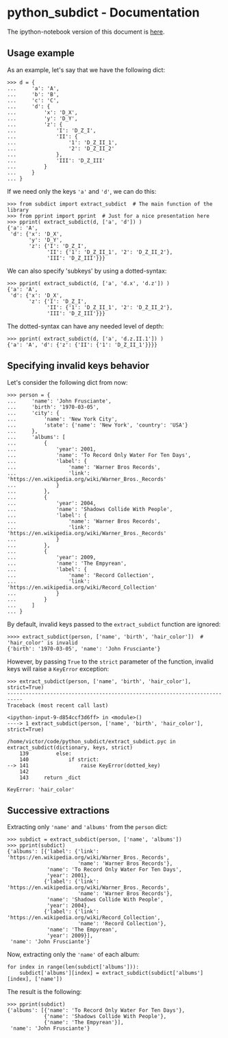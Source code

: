 
# python_subdict - Documentation

The ipython-notebook version of this document is [here](https://github.com/victor-o-silva/python_subdict/blob/master/DOCS.ipynb).

## Usage example

As an example, let's say that we have the following dict:

    
    >>> d = {
    ...     'a': 'A',
    ...     'b': 'B',
    ...     'c': 'C',
    ...     'd': {
    ...         'x': 'D_X',
    ...         'y': 'D_Y',
    ...         'z': {
    ...             'I': 'D_Z_I',
    ...             'II': {
    ...                 '1': 'D_Z_II_1',
    ...                 '2': 'D_Z_II_2'
    ...             },
    ...             'III': 'D_Z_III'
    ...         }
    ...     }
    ... }


If we need only the keys `'a'` and `'d'`, we can do this:

    
    >>> from subdict import extract_subdict  # The main function of the library
    >>> from pprint import pprint  # Just for a nice presentation here
    >>> pprint( extract_subdict(d, ['a', 'd']) )
    {'a': 'A',
     'd': {'x': 'D_X',
           'y': 'D_Y',
           'z': {'I': 'D_Z_I',
                 'II': {'1': 'D_Z_II_1', '2': 'D_Z_II_2'},
                 'III': 'D_Z_III'}}}
    

We can also specify 'subkeys' by using a dotted-syntax:

    
    >>> pprint( extract_subdict(d, ['a', 'd.x', 'd.z']) )
    {'a': 'A',
     'd': {'x': 'D_X',
           'z': {'I': 'D_Z_I',
                 'II': {'1': 'D_Z_II_1', '2': 'D_Z_II_2'},
                 'III': 'D_Z_III'}}}


The dotted-syntax can have any needed level of depth:

    
    >>> pprint( extract_subdict(d, ['a', 'd.z.II.1']) )
    {'a': 'A', 'd': {'z': {'II': {'1': 'D_Z_II_1'}}}}
    

## Specifying invalid keys behavior

Let's consider the following dict from now:

    
    >>> person = {
    ...     'name': 'John Frusciante',
    ...     'birth': '1970-03-05',
    ...     'city': {
    ...         'name': 'New York City',
    ...         'state': {'name': 'New York', 'country': 'USA'}
    ...     },
    ...     'albums': [
    ...         {
    ...             'year': 2001,
    ...             'name': 'To Record Only Water For Ten Days',
    ...             'label': {
    ...                 'name': 'Warner Bros Records',
    ...                 'link': 'https://en.wikipedia.org/wiki/Warner_Bros._Records'
    ...             }
    ...         },
    ...         {
    ...             'year': 2004,
    ...             'name': 'Shadows Collide With People',
    ...             'label': {
    ...                 'name': 'Warner Bros Records',
    ...                 'link': 'https://en.wikipedia.org/wiki/Warner_Bros._Records'
    ...             }
    ...         },
    ...         {
    ...             'year': 2009,
    ...             'name': 'The Empyrean',
    ...             'label': {
    ...                 'name': 'Record Collection',
    ...                 'link': 'https://en.wikipedia.org/wiki/Record_Collection'
    ...             }
    ...         }
    ...     ]
    ... }


By default, invalid keys passed to the `extract_subdict` function are ignored:

    
    >>>> extract_subdict(person, ['name', 'birth', 'hair_color'])  # 'hair_color' is invalid
    {'birth': '1970-03-05', 'name': 'John Frusciante'}
    

However, by passing `True` to the `strict` parameter of the function, invalid keys will raise a `KeyError` exception:

    
    >>> extract_subdict(person, ['name', 'birth', 'hair_color'], strict=True)
    ---------------------------------------------------------------------------
    Traceback (most recent call last)

    <ipython-input-9-d854ccf3d6ff> in <module>()
    ----> 1 extract_subdict(person, ['name', 'birth', 'hair_color'], strict=True)
    
    /home/victor/code/python_subdict/extract_subdict.pyc in extract_subdict(dictionary, keys, strict)
        139         else:
        140             if strict:
    --> 141                 raise KeyError(dotted_key)
        142 
        143     return _dict

    KeyError: 'hair_color'
    

## Successive extractions

Extracting only `'name'` and `'albums'` from the `person` dict:

    
    >>> subdict = extract_subdict(person, ['name', 'albums'])
    >>> pprint(subdict)
    {'albums': [{'label': {'link': 'https://en.wikipedia.org/wiki/Warner_Bros._Records',
                           'name': 'Warner Bros Records'},
                 'name': 'To Record Only Water For Ten Days',
                 'year': 2001},
                {'label': {'link': 'https://en.wikipedia.org/wiki/Warner_Bros._Records',
                           'name': 'Warner Bros Records'},
                 'name': 'Shadows Collide With People',
                 'year': 2004},
                {'label': {'link': 'https://en.wikipedia.org/wiki/Record_Collection',
                           'name': 'Record Collection'},
                 'name': 'The Empyrean',
                 'year': 2009}],
     'name': 'John Frusciante'}
    

Now, extracting only the `'name'` of each album:

    
    for index in range(len(subdict['albums'])):
        subdict['albums'][index] = extract_subdict(subdict['albums'][index], ['name'])


The result is the following:

    
    >>> pprint(subdict)
    {'albums': [{'name': 'To Record Only Water For Ten Days'},
                {'name': 'Shadows Collide With People'},
                {'name': 'The Empyrean'}],
     'name': 'John Frusciante'}
    
